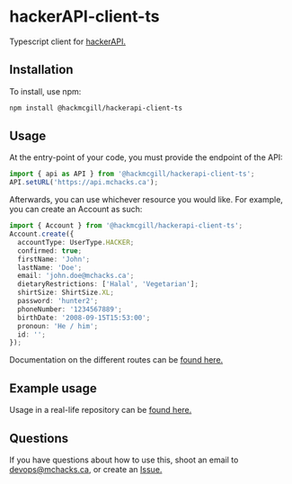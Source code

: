 # hackerAPI-client-ts

Typescript client for [hackerAPI.](https://github.com/hackmcgill/hackerAPI)

## Installation

To install, use npm:

```bash
npm install @hackmcgill/hackerapi-client-ts
```

## Usage

At the entry-point of your code, you must provide the endpoint of the API:

```typescript
import { api as API } from '@hackmcgill/hackerapi-client-ts';
API.setURL('https://api.mchacks.ca');
```

Afterwards, you can use whichever resource you would like. For example, you can create an Account as such:

```typescript
import { Account } from '@hackmcgill/hackerapi-client-ts';
Account.create({
  accountType: UserType.HACKER;
  confirmed: true;
  firstName: 'John';
  lastName: 'Doe';
  email: 'john.doe@mchacks.ca';
  dietaryRestrictions: ['Halal', 'Vegetarian'];
  shirtSize: ShirtSize.XL;
  password: 'hunter2';
  phoneNumber: '1234567889';
  birthDate: '2008-09-15T15:53:00';
  pronoun: 'He / him';
  id: '';
});
```

Documentation on the different routes can be [found here.](https://docs.mchacks.ca/api/)

## Example usage

Usage in a real-life repository can be [found here.](https://github.com/hackmcgill/hackerAPI-frontend)

## Questions

If you have questions about how to use this, shoot an email to <devops@mchacks.ca>, or create an [Issue.](https://github.com/hackmcgill/hackerAPI-client-ts/issues)
